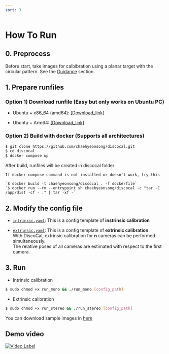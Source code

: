 ```yaml
---
sort: 3
---
```


# How To Run

## 0. Preprocess
Before start, take images for calbibration using a planar target with the circular pattern. See the [Guidance](./Guidance.md) section.

## 1. Prepare runfiles
### Option 1) Download runfile (Easy but only works on Ubuntu PC)
* Ubuntu + x86_64 (amd64): 
	[[Download_link]](https://www.dropbox.com/scl/fo/m7ugu49aboonfk1o55spk/ADgaLJ8n3V_oks52XEz2Sts?rlkey=noidt7em84dtzfbbxl0j28wxk&st=nzrwslgt&dl=0)

* Ubuntu + Arm64: 
	[[Download_link]](https://www.dropbox.com/scl/fo/j0s4rr1bkzul7r8bptks6/ADmWkbheq0jjjIbGLno8gw4?rlkey=xaflec5h9591i0dct8akb3p9z&st=qnqwcoul&dl=0)

### Option 2) Build with docker (Supports all architectures)
```bash
$ git clone https://github.com/chaehyeonsong/discocal.git
$ cd discocal
$ docker compose up
```
After build, runfiles will be created in discocal folder 

```tip
If docker compose command is not installed or doesn't work, try this

`$ docker build -t chaehyeonsong/discocal . -f dockerfile`  
`$ docker run --rm --entrypoint sh chaehyeonsong/discocal -c "tar -C /app/dist -cf - ." | tar -xf -`
```



## 2. Modify the config file
- [`intrinsic.yaml`](../codes/intrinsic.yaml): This is a config template of **instrinsic calibration**


- [`extrinsic.yaml`](../codes/extrinsic.yaml): This is a config template of **extrinsic calibration**.  
With DiscoCal, extrinsic calibration for **n** cameras can be performed simultaneously.  
The relative poses of all cameras are estimated with respect to the first camera.

## 3. Run 
* Intrinsic calibration
```bash
$ sudo chmod +x run_mono && ./run_mono [config_path]
```
* Extrinsic calibration
```bash
$ sudo chmod +x run_stereo && ./run_stereo [config_path]
```

You can download sample images in [here](https://www.dropbox.com/scl/fo/mdy8xivja5wfwrjpculb3/ALXiShefmtTgfacgkOm7Zcw?rlkey=0ndgwesufd22f7i0mcfrtl8uo&st=s99ke8pt&dl=0)

<!-- ## 4. Results -->

## Demo video

[![Video Label](http://img.youtube.com/vi/75tsl_WARz4/0.jpg)](https://youtu.be/75tsl_WARz4)